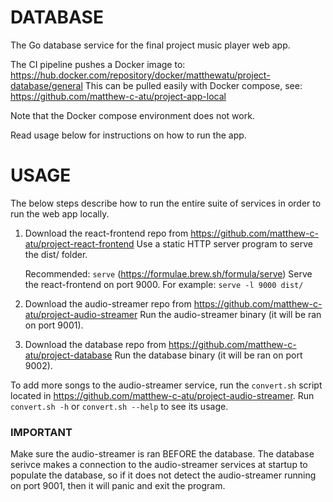# DATABASE

The Go database service for the final project music player web app.

The CI pipeline pushes a Docker image to: https://hub.docker.com/repository/docker/matthewatu/project-database/general
This can be pulled easily with Docker compose, see: https://github.com/matthew-c-atu/project-app-local

Note that the Docker compose environment does not work. 

Read usage below for instructions on how to run the app.

# USAGE
The below steps describe how to run the entire suite of services in order to run the web app locally.

1. Download the react-frontend repo from https://github.com/matthew-c-atu/project-react-frontend
   Use a static HTTP server program to serve the dist/ folder.
   
   Recommended: `serve` (https://formulae.brew.sh/formula/serve) 
   Serve the react-frontend on port 9000.
   For example: `serve -l 9000 dist/`
   
2. Download the audio-streamer repo from https://github.com/matthew-c-atu/project-audio-streamer
   Run the audio-streamer binary (it will be ran on port 9001).
   
3. Download the database repo from https://github.com/matthew-c-atu/project-database
   Run the database binary (it will be ran on port 9002).


To add more songs to the audio-streamer service, run the `convert.sh` script located in https://github.com/matthew-c-atu/project-audio-streamer.
Run `convert.sh -h` or `convert.sh --help` to see its usage.

### IMPORTANT
Make sure the audio-streamer is ran BEFORE the database. 
The database serivce makes a connection to the audio-streamer services at startup to populate the database, so if it does not detect the audio-streamer running on port 9001, then it will panic and exit the program.
